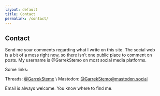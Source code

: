 ```yaml
---
layout: default
title: Contact
permalink: /contact/
---
```


## Contact

Send me your comments regarding what I write on this site.
The social web is a bit of a mess right now, so there isn't one public place to comment on posts.
My username is @GarrekStemo on most social media platforms.

Some links:

Threads: [@GarrekStemo](https://www.threads.net/@garrekstemo) \\
Mastodon: [@GarrekStemo@mastodon.social](https://mastodon.social/@GarrekStemo)


Email is always welcome. You know where to find me.